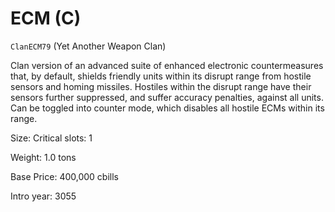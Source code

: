 # ECM (C)

`ClanECM79` (Yet Another Weapon Clan)

Clan version of an advanced suite of enhanced electronic countermeasures that, by default, shields friendly units within its disrupt range from hostile sensors and homing missiles. Hostiles within the disrupt range have their sensors further suppressed, and suffer accuracy penalties, against all units. Can be toggled into counter mode, which disables all hostile ECMs within its range.

Size: Critical slots: 1

Weight: 1.0 tons

Base Price: 400,000 cbills

Intro year: 3055

